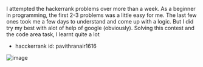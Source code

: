 I attempted the hackerrank problems over more than a week. As a beginner in programming, the first 2-3 problems was a little easy for me. The last few ones took me a few days to understand and come up with a logic. But I did try my best with alot of help of google (obviously). Solving this contest and the code area task, I learnt quite a lot  

- hacckerrank id: pavithranair1616

![image](https://github.com/pn1616/ACM_TASK_PAVITHRA_NAIR/assets/143744137/0f539272-4fac-4eac-baf3-ff567bbd69d9)
